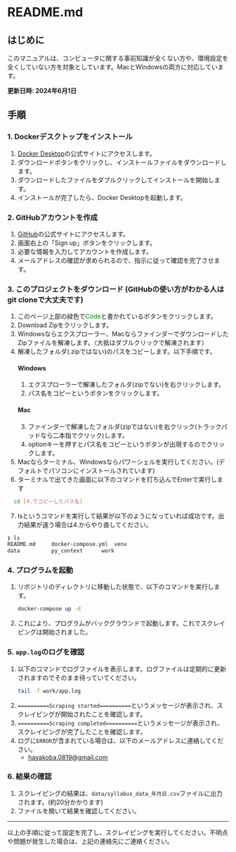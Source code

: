 
# README.md

## はじめに
このマニュアルは、コンピュータに関する事前知識が全くない方や、環境設定を全くしていない方を対象としています。MacとWindowsの両方に対応しています。

**更新日時: 2024年6月1日**

## 手順

### 1. Dockerデスクトップをインストール
1. [Docker Desktop](https://www.docker.com/products/docker-desktop/)の公式サイトにアクセスします。
2. ダウンロードボタンをクリックし、インストールファイルをダウンロードします。
3. ダウンロードしたファイルをダブルクリックしてインストールを開始します。
4. インストールが完了したら、Docker Desktopを起動します。

### 2. GitHubアカウントを作成
1. [GitHub](https://github.com/)の公式サイトにアクセスします。
2. 画面右上の「Sign up」ボタンをクリックします。
3. 必要な情報を入力してアカウントを作成します。
4. メールアドレスの確認が求められるので、指示に従って確認を完了させます。

### 3. このプロジェクトをダウンロード (GitHubの使い方がわかる人はgit cloneで大丈夫です)
1. このページ上部の緑色で<span style="color: green;">Code</span>と書かれているボタンをクリックします。
2. Download Zipをクリックします。
3. Windowsならエクスプローラー、MacならファインダーでダウンロードしたZipファイルを解凍します。（大抵はダブルクリックで解凍されます）
4. 解凍したフォルダ(.zipではない)のパスをコピーします。以下手順です。
    #### Windows
   1. エクスプローラーで解凍したフォルダ(zipでない)を右クリックします。
   2. パス名をコピーというボタンをクリックします。
    #### Mac
   3. ファインダーで解凍したフォルダ(zipではない)を右クリック(トラックパッドなら二本指でクリック)します。
   4. optionキーを押すとパス名をコピーというボタンが出現するのでクリックします。
5. Macならターミナル、Windowsならパワーシェルを実行してください。(デフォルトでパソコンにインストールされています)
6. ターミナルで出てきた画面に以下のコマンドを打ち込んでEnterで実行します
  
  ```bash
    cd [4.でコピーしたパス名]
  ```
7. lsというコマンドを実行して結果が以下のようになっていれば成功です。出力結果が違う場合は4.からやり直してください。

  ```bash
  ❯ ls
  README.md		docker-compose.yml	venv
  data			py_context		work
  ```


### 4. プログラムを起動
1. リポジトリのディレクトリに移動した状態で、以下のコマンドを実行します。
   ```bash
   docker-compose up -d
   ```
2. これにより、プログラムがバックグラウンドで起動します。これでスクレイピングは開始されました。

### 5. `app.log`のログを確認
1. 以下のコマンドでログファイルを表示します。ログファイルは定期的に更新されますのでそのまま待っていてください。
   ```bash
   tail -f work/app.log
   ```
2. `==========Scraping started==========`というメッセージが表示され、スクレイピングが開始されたことを確認します。
3. `==========Scraping completed==========`というメッセージが表示され、スクレイピングが完了したことを確認します。
4. ログに`ERROR`が含まれている場合は、以下のメールアドレスに連絡してください。
   - hayakoba.0819@gmail.com

### 6. 結果の確認
1. スクレイピングの結果は、`data/syllabus_data_年月日.csv`ファイルに出力されます。(約20分かかります)
2. ファイルを開いて結果を確認してください。

---

以上の手順に従って設定を完了し、スクレイピングを実行してください。不明点や問題が発生した場合は、上記の連絡先にご連絡ください。
